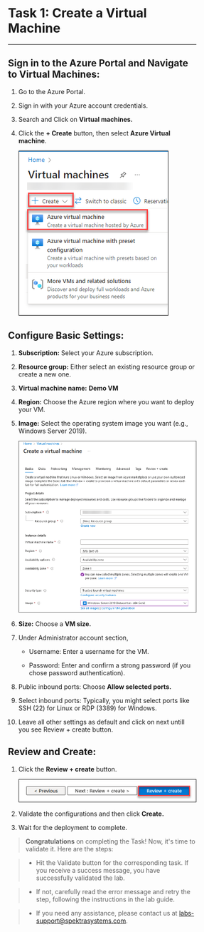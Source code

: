 <div style="margin-right: 50px; margin-left: 30px;">

# Task 1: Create a Virtual Machine
---

## Sign in to the Azure Portal and Navigate to Virtual Machines: 


   1. Go to the Azure Portal.

   2. Sign in with your Azure account credentials.

   3. Search and Click on **Virtual machines.**

   4. Click the **+ Create** button, then select **Azure Virtual machine**.

      ![](./img/01.png)

## Configure Basic Settings: 


   1. **Subscription:** Select your Azure subscription.

   2. **Resource group:** Either select an existing resource group or create a new one.

   3. **Virtual machine name:** **Demo VM**

   4. **Region:** Choose the Azure region where you want to deploy your VM.

   5. **Image:** Select the operating system image you want (e.g., Windows Server 2019).

      ![](./img/02.png) 

   6. **Size:** Choose a **VM size.**

   7. Under Administrator account section, 

      - Username: Enter a username for the VM.

      - Password: Enter and confirm a strong password (if you chose password authentication).

   8. Public inbound ports: Choose **Allow selected ports.**

   9. Select inbound ports: Typically, you might select ports like SSH (22) for Linux or RDP (3389) for Windows.

   10. Leave all other settings as default and click on next untill you see Review + create button. 

## Review and Create: <br>


   1. Click the **Review + create** button.

      ![](./img/03.png) 

   2. Validate the configurations and then click **Create.**

   3. Wait for the deployment to complete.

>**Congratulations** on completing the Task! Now, it's time to validate it. Here are the steps:

> - Hit the Validate button for the corresponding task. If you receive a success message, you have successfully validated the lab. 

> - If not, carefully read the error message and retry the step, following the instructions in the lab guide.

> - If you need any assistance, please contact us at labs-support@spektrasystems.com.

<validation step="751940ef-53b7-454d-a19a-c3546d06ca38" />
